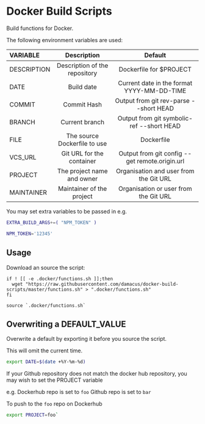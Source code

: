 # Docker Build Scripts

Build functions for Docker.

The following environment variables are used:

VARIABLE    |          Description          |                    Default
:---------- | :---------------------------: | :--------------------------------------------:
DESCRIPTION | Description of the repository |            Dockerfile for $PROJECT
DATE        |          Build date           |   Current date in the format YYYY-MM-DD-TIME
COMMIT      |          Commit Hash          |     Output from git rev-parse --short HEAD
BRANCH      |        Current branch         |   Output from git symbolic-ref --short HEAD
FILE        | The source Dockerfile to use  |                   Dockerfile
VCS_URL     |   Git URL for the container   | Output from git config --get remote.origin.url
PROJECT     |  The project name and owner   |     Organisation and user from the Git URL
MAINTAINER  |   Maintainer of the project   |     Organisation or user from the Git URL

You may set extra variables to be passed in e.g.

```bash
EXTRA_BUILD_ARGS+=( "NPM_TOKEN" )

NPM_TOKEN='12345'
```

## Usage

Download an source the script:

```shell
if ! [[ -e .docker/functions.sh ]];then
  wget "https://raw.githubusercontent.com/damacus/docker-build-scripts/master/functions.sh" > ".docker/functions.sh"
fi

source `.docker/functions.sh`
```

## Overwriting a DEFAULT_VALUE

Overwrite a default by exporting it before you source the script.

This will omit the current time.

```bash
export DATE=$(date +%Y-%m-%d)
```

If your Github repository does not match the docker hub repository, you may wish to set the PROJECT variable

e.g. Dockerhub repo is set to `foo` Github repo is set to `bar`

To push to the `foo` repo on Dockerhub

```bash
export PROJECT=foo`
```
